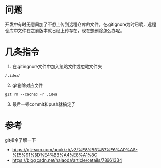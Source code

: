 # 问题
开发中有时无意间加了不想上传到远程仓库的文件，在.gitignore为时已晚，远程仓库中文件在之前版本就已经上传存在，现在想删除怎么办呢。
# 几条指令
1. 在.gitingnore文件中加入忽略文件或忽略文件夹
```
/.idea/
```
2. git删除对应文件
```
git rm --cached -r .idea
```
3. 最后一顿commit和push就搞定了

# 参考
git指令了解一下
* https://git-scm.com/book/zh/v2/%E8%B5%B7%E6%AD%A5-%E5%91%BD%E4%BB%A4%E8%A1%8C
* https://blog.csdn.net/halaoda/article/details/78661334